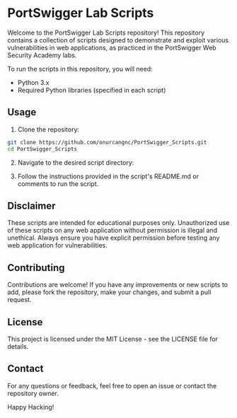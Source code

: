 # PortSwigger Lab Scripts

Welcome to the PortSwigger Lab Scripts repository! This repository contains a collection of scripts designed to demonstrate and exploit various vulnerabilities in web applications, as practiced in the PortSwigger Web Security Academy labs.

To run the scripts in this repository, you will need:

- Python 3.x
- Required Python libraries (specified in each script)


## Usage

1. Clone the repository:
```bash
git clone https://github.com/onurcangnc/PortSwigger_Scripts.git
cd PortSwigger_Scripts
```

2. Navigate to the desired script directory:

3. Follow the instructions provided in the script's README.md or comments to run the script.

## Disclaimer

These scripts are intended for educational purposes only. Unauthorized use of these scripts on any web application without permission is illegal and unethical. Always ensure you have explicit permission before testing any web application for vulnerabilities.

## Contributing

Contributions are welcome! If you have any improvements or new scripts to add, please fork the repository, make your changes, and submit a pull request.

## License
This project is licensed under the MIT License - see the LICENSE file for details.

## Contact
For any questions or feedback, feel free to open an issue or contact the repository owner.

Happy Hacking!